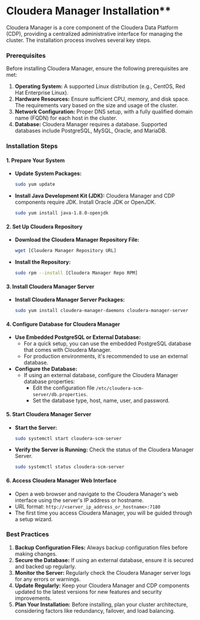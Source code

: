# Cloudera Manager Installation**

Cloudera Manager is a core component of the Cloudera Data Platform (CDP), providing a centralized administrative interface for managing the cluster. The installation process involves several key steps.

### Prerequisites

Before installing Cloudera Manager, ensure the following prerequisites are met:

1. **Operating System:** A supported Linux distribution (e.g., CentOS, Red Hat Enterprise Linux).
2. **Hardware Resources:** Ensure sufficient CPU, memory, and disk space. The requirements vary based on the size and usage of the cluster.
3. **Network Configuration:** Proper DNS setup, with a fully qualified domain name (FQDN) for each host in the cluster.
4. **Database:** Cloudera Manager requires a database. Supported databases include PostgreSQL, MySQL, Oracle, and MariaDB.

### Installation Steps

#### 1. **Prepare Your System**

- **Update System Packages:**
  ```bash
  sudo yum update
  ```
- **Install Java Development Kit (JDK):**
  Cloudera Manager and CDP components require JDK. Install Oracle JDK or OpenJDK.
  ```bash
  sudo yum install java-1.8.0-openjdk
  ```

#### 2. **Set Up Cloudera Repository**

- **Download the Cloudera Manager Repository File:**
  ```bash
  wget [Cloudera Manager Repository URL]
  ```
- **Install the Repository:**
  ```bash
  sudo rpm --install [Cloudera Manager Repo RPM]
  ```

#### 3. **Install Cloudera Manager Server**

- **Install Cloudera Manager Server Packages:**
  ```bash
  sudo yum install cloudera-manager-daemons cloudera-manager-server
  ```

#### 4. **Configure Database for Cloudera Manager**

- **Use Embedded PostgreSQL or External Database:**
  - For a quick setup, you can use the embedded PostgreSQL database that comes with Cloudera Manager.
  - For production environments, it's recommended to use an external database.
- **Configure the Database:**
  - If using an external database, configure the Cloudera Manager database properties:
    - Edit the configuration file `/etc/cloudera-scm-server/db.properties`.
    - Set the database type, host, name, user, and password.

#### 5. **Start Cloudera Manager Server**

- **Start the Server:**
  ```bash
  sudo systemctl start cloudera-scm-server
  ```
- **Verify the Server is Running:**
  Check the status of the Cloudera Manager Server.
  ```bash
  sudo systemctl status cloudera-scm-server
  ```

#### 6. **Access Cloudera Manager Web Interface**

- Open a web browser and navigate to the Cloudera Manager's web interface using the server's IP address or hostname.
- URL format: `http://<server_ip_address_or_hostname>:7180`
- The first time you access Cloudera Manager, you will be guided through a setup wizard.

### Best Practices

1. **Backup Configuration Files:** Always backup configuration files before making changes.
2. **Secure the Database:** If using an external database, ensure it is secured and backed up regularly.
3. **Monitor the Server:** Regularly check the Cloudera Manager server logs for any errors or warnings.
4. **Update Regularly:** Keep your Cloudera Manager and CDP components updated to the latest versions for new features and security improvements.
5. **Plan Your Installation:** Before installing, plan your cluster architecture, considering factors like redundancy, failover, and load balancing.
